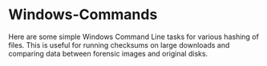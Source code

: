 # Windows-Commands
Here are some simple Windows Command Line tasks for various hashing of files. This is useful for running checksums on large downloads and comparing data between forensic images and original disks. 
